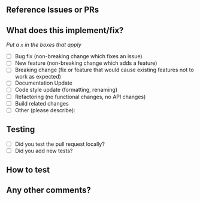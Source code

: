 <!--
Thanks for contributing a pull request! Please ensure you have taken a look at
the contribution guidelines: https://nebari.dev/community
-->

## Reference Issues or PRs

<!--
Example: Fixes #1234. See also #3456.
Please use keywords (e.g., Fixes) to create a link to the issues or pull requests
you resolved, so that they will automatically be closed when your pull request
is merged. See https://github.com/blog/1506-closing-issues-via-pull-requests
-->

## What does this implement/fix?

_Put a `x` in the boxes that apply_

- [ ] Bug fix (non-breaking change which fixes an issue)
- [ ] New feature (non-breaking change which adds a feature)
- [ ] Breaking change (fix or feature that would cause existing features not to work as expected)
- [ ] Documentation Update
- [ ] Code style update (formatting, renaming)
- [ ] Refactoring (no functional changes, no API changes)
- [ ] Build related changes
- [ ] Other (please describe):

## Testing

- [ ] Did you test the pull request locally?
- [ ] Did you add new tests?

## How to test

<!-- Steps to take to test the new feature, verify the bug is fixed, etc. Please do not just include steps for the happy path, but failure modes too. -->


## Any other comments?

<!--
Please be aware that we are a loose team of volunteers, so patience is necessary;
assistance handling other issues is very welcome.
We value all user contributions. If we are slow to review, either the pull request needs some benchmarking, tinkering,
convincing, etc., or the reviewers are likely busy. In either case,
we ask for your understanding during the
review process.
Thanks for contributing to Nebari 🙏🏼!
-->
